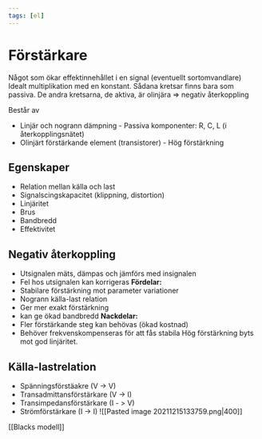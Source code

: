 ```yaml
---
tags: [el]
---
```

# Förstärkare
Något som ökar effektinnehållet i en signal (eventuellt sortomvandlare)
Idealt multiplikation med en konstant. Sådana kretsar finns bara som passiva.
De andra kretsarna, de aktiva, är olinjära => negativ återkoppling

Består av
- Linjär och nogrann dämpning
		- Passiva komponenter: R, C, L (i återkopplingsnätet)
- Olinjärt förstärkande element (transistorer)
		- Hög förstärkning

## Egenskaper
- Relation mellan källa och last
- Signalscingskapacitet (klippning, distortion)
- Linjäritet
- Brus
- Bandbredd
- Effektivitet

## Negativ återkoppling
- Utsignalen mäts, dämpas och jämförs med insignalen
- Fel hos utsignalen kan korrigeras
**Fördelar:**
- Stabilare förstärkning mot parameter variationer
- Nogrann källa-last relation
- Ger mer exakt förstärkning
- kan ge ökad bandbredd
**Nackdelar:**
- Fler förstärkande steg kan behövas (ökad kostnad)
- Behöver frekvenskompenseras för att fås stabila
Hög förstärkning byts mot god linjäritet.

## Källa-lastrelation
- Spänningsförstäakre (V -> V)
- Transadmittansförstärkare (V -> I)
- Transimpedansförstärkare (I - > V)
- Strömförstärkare (I -> I)
![[Pasted image 20211215133759.png|400]]

[[Blacks modell]]